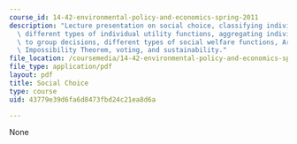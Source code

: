 ```yaml
---
course_id: 14-42-environmental-policy-and-economics-spring-2011
description: "Lecture presentation on social choice, classifying individual preferences,\
  \ different types of individual utility functions, aggregating individual preferences\
  \ to group decisions, different types of social welfare functions, Arrow\u2019s\
  \ Impossibility Theorem, voting, and sustainability."
file_location: /coursemedia/14-42-environmental-policy-and-economics-spring-2011/43779e39d6fa6d8473fbd24c21ea8d6a_MIT14_42S11_lec02.pdf
file_type: application/pdf
layout: pdf
title: Social Choice
type: course
uid: 43779e39d6fa6d8473fbd24c21ea8d6a

---
```

None